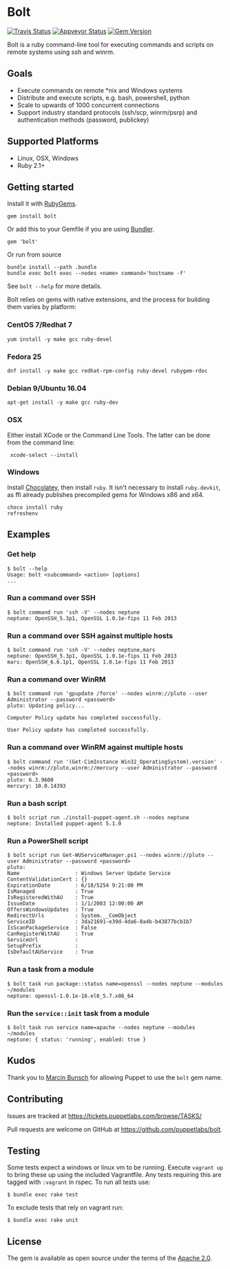# Bolt

[![Travis Status](https://api.travis-ci.com/puppetlabs/bolt.svg?token=XsSSSxJhnBoKnL8JPVay&branch=master)](https://travis-ci.com/puppetlabs/bolt)
[![Appveyor Status](https://ci.appveyor.com/api/projects/status/m7dhiwxk455mkw2d/branch/master?svg=true)](https://ci.appveyor.com/project/puppetlabs/bolt/branch/master)
[![Gem Version](https://badge.fury.io/rb/bolt.svg)](https://badge.fury.io/rb/bolt)

Bolt is a ruby command-line tool for executing commands and scripts on remote
systems using ssh and winrm.

## Goals

* Execute commands on remote *nix and Windows systems
* Distribute and execute scripts, e.g. bash, powershell, python
* Scale to upwards of 1000 concurrent connections
* Support industry standard protocols (ssh/scp, winrm/psrp) and authentication
  methods (password, publickey)

## Supported Platforms

* Linux, OSX, Windows
* Ruby 2.1+

## Getting started

Install it with [RubyGems](https://rubygems.org).

    gem install bolt

Or add this to your Gemfile if you are using [Bundler](https://bundler.io).

    gem 'bolt'

Or run from source

    bundle install --path .bundle
    bundle exec bolt exec --nodes <name> command='hostname -f'

See `bolt --help` for more details.

Bolt relies on gems with native extensions, and the process for building them varies by platform:

### CentOS 7/Redhat 7

    yum install -y make gcc ruby-devel

### Fedora 25

    dnf install -y make gcc redhat-rpm-config ruby-devel rubygem-rdoc

### Debian 9/Ubuntu 16.04

    apt-get install -y make gcc ruby-dev

### OSX

Either install XCode or the Command Line Tools. The latter can be done from the command line:

     xcode-select --install

### Windows

Install [Chocolatey](https://chocolatey.org/install), then install `ruby`. It isn't necessary
to install `ruby.devkit`, as ffi already publishes precompiled gems for Windows x86 and x64.

    choco install ruby
    refreshenv

## Examples

### Get help

    $ bolt --help
    Usage: bolt <subcommand> <action> [options]
    ...

### Run a command over SSH

    $ bolt command run 'ssh -V' --nodes neptune
    neptune: OpenSSH_5.3p1, OpenSSL 1.0.1e-fips 11 Feb 2013

### Run a command over SSH against multiple hosts

    $ bolt command run 'ssh -V' --nodes neptune,mars
    neptune: OpenSSH_5.3p1, OpenSSL 1.0.1e-fips 11 Feb 2013
    mars: OpenSSH_6.6.1p1, OpenSSL 1.0.1e-fips 11 Feb 2013

### Run a command over WinRM

    $ bolt command run 'gpupdate /force' --nodes winrm://pluto --user Administrator --password <password>
    pluto: Updating policy...
    
    Computer Policy update has completed successfully.
    
    User Policy update has completed successfully.

### Run a command over WinRM against multiple hosts

    $ bolt command run '(Get-CimInstance Win32_OperatingSystem).version' --nodes winrm://pluto,winrm://mercury --user Administrator --password <password>
    pluto: 6.3.9600
    mercury: 10.0.14393

### Run a bash script

    $ bolt script run ./install-puppet-agent.sh --nodes neptune
    neptune: Installed puppet-agent 5.1.0

### Run a PowerShell script

    $ bolt script run Get-WUServiceManager.ps1 --nodes winrm://pluto --user Administrator --password <password>
    pluto:
    Name                  : Windows Server Update Service
    ContentValidationCert : {}
    ExpirationDate        : 6/18/5254 9:21:00 PM
    IsManaged             : True
    IsRegisteredWithAU    : True
    IssueDate             : 1/1/2003 12:00:00 AM
    OffersWindowsUpdates  : True
    RedirectUrls          : System.__ComObject
    ServiceID             : 3da21691-e39d-4da6-8a4b-b43877bcb1b7
    IsScanPackageService  : False
    CanRegisterWithAU     : True
    ServiceUrl            :
    SetupPrefix           :
    IsDefaultAUService    : True

### Run a task from a module

    $ bolt task run package::status name=openssl --nodes neptune --modules ~/modules
    neptune: openssl-1.0.1e-16.el6_5.7.x86_64

### Run the `service::init` task from a module

    $ bolt task run service name=apache --nodes neptune --modules ~/modules
    neptune: { status: 'running', enabled: true }

## Kudos

Thank you to [Marcin Bunsch](https://github.com/marcinbunsch) for allowing
Puppet to use the `bolt` gem name.

## Contributing

Issues are tracked at https://tickets.puppetlabs.com/browse/TASKS/

Pull requests are welcome on GitHub at https://github.com/puppetlabs/bolt.

## Testing

Some tests expect a windows or linux vm to be running. Execute `vagrant up` to
bring these up using the included Vagrantfile. Any tests requiring this are
tagged with `:vagrant` in rspec. To run all tests use:

    $ bundle exec rake test

To exclude tests that rely on vagrant run:

    $ bundle exec rake unit

## License

The gem is available as open source under the terms of the [Apache 2.0](https://www.apache.org/licenses/LICENSE-2.0).

